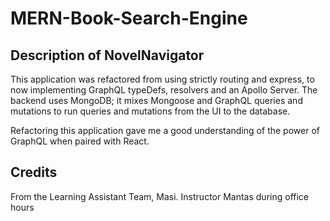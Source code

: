 # MERN-Book-Search-Engine

## Description of NovelNavigator
This application was refactored from using strictly routing and express, to now implementing GraphQL typeDefs, resolvers and an Apollo Server. The backend uses MongoDB; it mixes Mongoose and GraphQL queries and mutations to run queries and mutations from the UI to the database.

Refactoring this application gave me a good understanding of the power of GraphQL when paired with React.

## Credits
From the Learning Assistant Team, Masi. 
Instructor Mantas during office hours